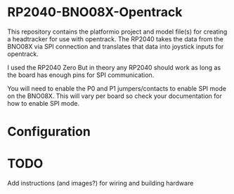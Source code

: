# RP2040-BNO08X-Opentrack
This repository contains the platformio project and model file(s) for creating a headtracker for use with opentrack. The RP2040 takes the data from the BNO08X via SPI connection and translates that data into joystick inputs for opentrack.

I used the RP2040 Zero But in theory any RP2040 should work as long as the board has enough pins for SPI communication.

You will need to enable the P0 and P1 jumpers/contacts to enable SPI mode on the BNO08X. This will vary per board so check your documentation for how to enable SPI mode.

# Configuration

# TODO
Add instructions (and images?) for wiring and building hardware
